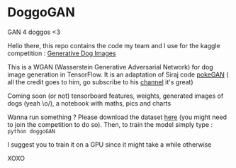 # DoggoGAN
GAN 4 doggos &lt;3

Hello there, this repo contains the code my team and I use for the kaggle competition : [Generative Dog Images](https://www.kaggle.com/c/generative-dog-images/overview/description)

This is a WGAN (Wasserstein Generative Adversarial Network) for dog image generation in TensorFlow. It is an adaptation of Siraj code [pokeGAN](https://github.com/llSourcell/Pokemon_GAN) (
all the credit goes to him, go subscribe to his [channel](https://www.youtube.com/channel/UCWN3xxRkmTPmbKwht9FuE5A) it's great)

Coming soon (or not) tensorboard features, weights, generated images of dogs (yeah \o/), a notebook with maths, pics and charts

Wanna run something ? Please download the dataset [here](https://www.kaggle.com/c/generative-dog-images/data) (you might need to join the competition to do so).
 Then, to train the model simply type : `python doggoGAN`

I suggest you to train it on a GPU since it might take a while otherwise

XOXO
